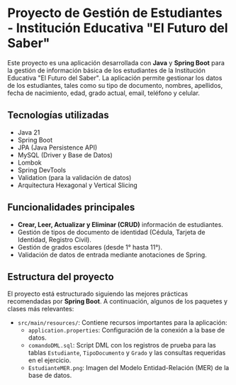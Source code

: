 # Proyecto de Gestión de Estudiantes - Institución Educativa "El Futuro del Saber"

Este proyecto es una aplicación desarrollada con **Java** y **Spring Boot** para la gestión de información básica de los estudiantes de la Institución Educativa "El Futuro del Saber". La aplicación permite gestionar los datos de los estudiantes, tales como su tipo de documento, nombres, apellidos, fecha de nacimiento, edad, grado actual, email, teléfono y celular.

## Tecnologías utilizadas

- Java 21
- Spring Boot
- JPA (Java Persistence API)
- MySQL (Driver y Base de Datos)
- Lombok
- Spring DevTools
- Validation (para la validación de datos)
- Arquitectura Hexagonal y Vertical Slicing

## Funcionalidades principales

- **Crear, Leer, Actualizar y Eliminar (CRUD)** información de estudiantes.
- Gestión de tipos de documento de identidad (Cédula, Tarjeta de Identidad, Registro Civil).
- Gestión de grados escolares (desde 1° hasta 11°).
- Validación de datos de entrada mediante anotaciones de Spring.

## Estructura del proyecto

El proyecto está estructurado siguiendo las mejores prácticas recomendadas por **Spring Boot**. A continuación, algunos de los paquetes y clases más relevantes:

- `src/main/resources/`: Contiene recursos importantes para la aplicación:
  - `application.properties`: Configuración de la conexión a la base de datos.
  - `comandoDML.sql`: Script DML con los registros de prueba para las tablas `Estudiante`, `TipoDocumento` y `Grado` y las consultas requeridas en el ejercicio.
  - `EstudianteMER.png`: Imagen del Modelo Entidad-Relación (MER) de la base de datos.
